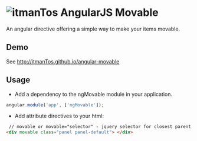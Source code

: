 ![itmanTos](favicon.ico) AngularJS Movable 
===================
An angular directive offering a simple way to make your items movable.

Demo
-----------
See http://itmanTos.github.io/angular-movable

Usage
-----------
* Add a dependency to the ngMovable module in your application.
``` javascript
angular.module('app', ['ngMovable']);
``` 
* Add attribute directives to your html:
``` html
 // movable or movable="selector" - jquery selector for closest parent to move
<div movable class="panel panel-default"> </div>
``` 
